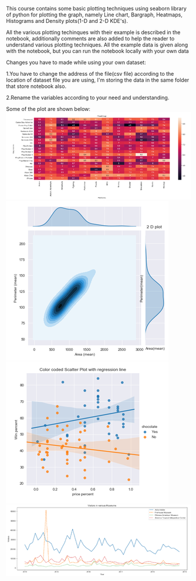 This course contains some basic plotting techniques using seaborn library of python for plotting the graph, namely Line chart, Bargraph, Heatmaps, Histograms and Density plots(1-D and 2-D KDE's).

All the various plotting techinques with their example is described in the notebook, additionally comments are also added to help the reader to understand various plotting techniques.
All the example data is given along with the notebook, but you can run the notebook locally with your own data



Changes you have to made while using your own dataset:

1.You have to change the address of the file(csv file) according to the location of dataset file you are using, I'm storing the data in the same folder that store notebook also.

2.Rename the variables according to your need and understanding.

Some of the plot are shown below:
![Heatmap](https://github.com/Daksh-Singh/Kaggle_Microcourses/blob/master/Data_Visulaization/Heatmap.PNG)
![2D_plot](https://github.com/Daksh-Singh/Kaggle_Microcourses/blob/master/Data_Visulaization/2D_plot.PNG)
![Scatter_plot](https://github.com/Daksh-Singh/Kaggle_Microcourses/blob/master/Data_Visulaization/Scatterplot.PNG)
![Line_Chart](https://github.com/Daksh-Singh/Kaggle_Microcourses/blob/master/Data_Visulaization/Line_Chart.PNG)


